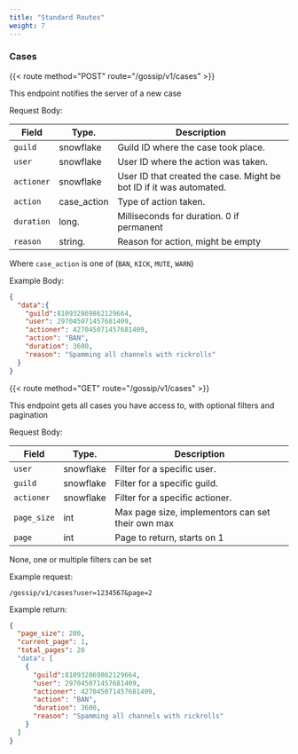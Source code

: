 ```yaml
---
title: "Standard Routes"
weight: 7
---
```


### Cases

{{< route method="POST" route="/gossip/v1/cases" >}}

This endpoint notifies the server of a new case

Request Body:

| Field      | Type.       | Description                                                          |
| ---------- | ----------- | -------------------------------------------------------------------- |
| `guild`    | snowflake   | Guild ID where the case took place.                                  |
| `user`     | snowflake   | User ID where the action was taken.                                  |
| `actioner` | snowflake   | User ID that created the case. Might be bot ID if it was automated.  |
| `action`   | case_action | Type of action taken.                                                |
| `duration` | long.       | Milliseconds for duration. 0 if permanent                            |
| `reason`   | string.     | Reason for action, might be empty                                    |


Where `case_action` is one of (`BAN`, `KICK`, `MUTE`, `WARN`)

Example Body:

```json
{
  "data":{
    "guild":810932869862129664,
    "user": 297045071457681409,
    "actioner": 427045071457681409,
    "action": "BAN",
    "duration": 3600,
    "reason": "Spamming all channels with rickrolls"
  }
}
```

{{< route method="GET" route="/gossip/v1/cases" >}}

This endpoint gets all cases you have access to, with optional filters and pagination

Request Body:
 
| Field       | Type.       | Description                                                          |
| ----------- | ----------- | -------------------------------------------------------------------- |
| `user`     | snowflake   | Filter for a specific user.                                          |
| `guild`     | snowflake   | Filter for a specific guild.                                         |
| `actioner`  | snowflake   | Filter for a specific actioner.                                      |
| `page_size` | int         | Max page size, implementors can set their own max                    |
| `page`      | int         | Page to return, starts on 1                                          |

None, one or multiple filters can be set

Example request:

`/gossip/v1/cases?user=1234567&page=2`

Example return:
```json
{
  "page_size": 200,
  "current_page": 1,
  "total_pages": 20
  "data": [
    {
      "guild":810932869862129664,
      "user": 297045071457681409,
      "actioner": 427045071457681409,
      "action": "BAN",
      "duration": 3600,
      "reason": "Spamming all channels with rickrolls"
    }
  ]
}
```
